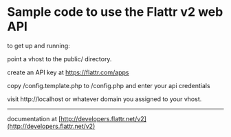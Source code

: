 # Sample code to use the Flattr v2 web API

to get up and running:

point a vhost to the public/ directory.

create an API key at https://flattr.com/apps

copy /config.template.php to /config.php and enter your api credentials

visit http://localhost or whatever domain you assigned to your vhost.

----
documentation at [http://developers.flattr.net/v2](http://developers.flattr.net/v2)
